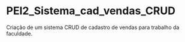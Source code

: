 # PEI2_Sistema_cad_vendas_CRUD
Criação de um sistema CRUD de cadastro de vendas para trabalho da faculdade.

